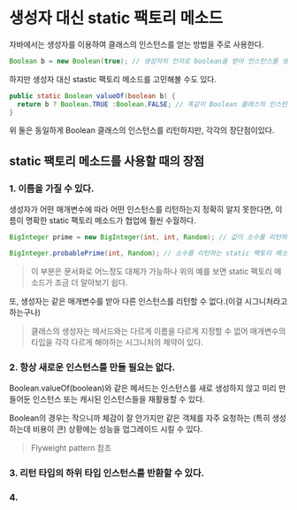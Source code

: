 # 생성자 대신 static 팩토리 메소드

자바에서는 생성자를 이용하여 클래스의 인스턴스를 얻는 방법을 주로 사용한다.

```java
Boolean b = new Boolean(true); // 생성자의 인자로 boolean을 받아 인스턴스를 생성
```

하지만 생성자 대신 stastic 팩토리 메소드를 고민해볼 수도 있다.

```java
public static Boolean valueOf(boolean b) {
  return b ? Boolean.TRUE :Boolean.FALSE; // 똑같이 Boolean 클래스의 인스턴스를 리턴한다
}
```

위 둘은 동일하게 Boolean 클래스의 인스턴스를 리턴하지만, 각각의 장단점이있다.

## static 팩토리 메소드를 사용할 때의 장점

### 1. 이름을 가질 수 있다.

생성자가 어떤 매개변수에 따라 어떤 인스턴스를 리턴하는지 정확히 알지 못한다면, 이름이 명확한 static 팩토리 메소드가 협업에 훨씬 수월하다.

```java
BigInteger prime = new BigInteger(int, int, Random); // 값이 소수를 리턴하는 생성자이다

BigInteger.probablePrime(int, Random); // 소수를 리턴하는 static 팩토리 메소드
```

> 이 부분은 문서화로 어느정도 대체가 가능하나 위의 예를 보면 static 팩토리 메소드가 조금 더 알아보기 쉽다.

또, 생성자는 같은 매개변수를 받아 다른 인스턴스를 리턴할 수 없다.(이걸 시그니처라고 하는구나)

> 클래스의 생성자는 메서드와는 다르게 이름을 다르게 지정할 수 없어 매개변수의 타입을 각각 다르게 해야하는 시그니처의 제약이 있다.

### 2. 항상 새로운 인스턴스를 만들 필요는 없다.

Boolean.valueOf(boolean)와 같은 메서드는 인스턴스를 새로 생성하지 않고 미리 만들어둔 인스턴스 또는 캐시된 인스턴스들을 재활용할 수 있다.

Boolean의 경우는 작으니까 체감이 잘 안가지만 같은 객체를 자주 요청하는 (특히 생성하는데 비용이 큰) 상황에는 성능을 업그레이드 시킬 수 있다.

> Flyweight pattern 참조

### 3. 리턴 타입의 하위 타입 인스턴스를 반환할 수 있다.

### 4. 

